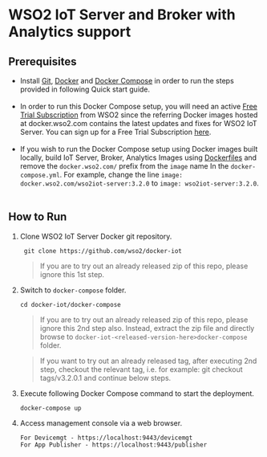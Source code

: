 # WSO2 IoT Server and Broker with Analytics support

## Prerequisites

 * Install [Git](https://git-scm.com/book/en/v2/Getting-Started-Installing-Git), [Docker](https://www.docker.com/get-docker) and [Docker Compose](https://docs.docker.com/compose/install/#install-compose)
   in order to run the steps provided in following Quick start guide. <br><br>
  * In order to run this Docker Compose setup, you will need an active [Free Trial Subscription](https://wso2.com/free-trial-subscription) 
   from WSO2 since the referring Docker images hosted at docker.wso2.com contains the latest updates and fixes for WSO2 IoT Server. You can sign up for a Free Trial Subscription [here](https://wso2.com/free-trial-subscription). <br><br>
  * If you wish to run the Docker Compose setup using Docker images built locally, build IoT Server, Broker,
   Analytics Images using [Dockerfiles](../dockerfiles/README.md) and remove the `docker.wso2.com/` prefix 
   from the `image` name In the `docker-compose.yml`. For example, change the line `image: docker.wso2.com/wso2iot-server:3.2.0` 
   to `image: wso2iot-server:3.2.0`. <br><br>

## How to Run

  1. Clone WSO2 IoT Server Docker git repository.
     ```
      git clone https://github.com/wso2/docker-iot
     ```
     > If you are to try out an already released zip of this repo, please ignore this 1st step.

  2. Switch to `docker-compose` folder.
     ```
     cd docker-iot/docker-compose
     ```
     > If you are to try out an already released zip of this repo, please ignore this 2nd step also. 
      Instead, extract the zip file and directly browse to `docker-iot-<released-version-here>docker-compose` folder.
     
     > If you want to try out an already released tag, after executing 2nd step, checkout the relevant tag, 
      i.e. for example: git checkout tags/v3.2.0.1 and continue below steps.

  3. Execute following Docker Compose command to start the deployment.
     ```
     docker-compose up
     ```

  4. Access management console via a web browser.
     ```
     For Devicemgt - https://localhost:9443/devicemgt
     For App Publisher - https://localhost:9443/publisher
     ```


